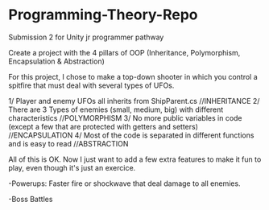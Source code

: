 # Programming-Theory-Repo
Submission 2 for Unity jr programmer pathway

Create a project with the 4 pillars of OOP (Inheritance, Polymorphism, Encapsulation & Abstraction)

For this project, I chose to make a top-down shooter in which you control a spitfire that must deal with several types of UFOs.

1/ Player and enemy UFOs all inherits from ShipParent.cs //INHERITANCE
2/ There are 3 Types of enemies (small, medium, big) with different characteristics //POLYMORPHISM
3/ No more public variables in code (except a few that are protected with getters and setters) //ENCAPSULATION
4/ Most of the code is separated in different functions and is easy to read //ABSTRACTION

All of this is OK.
Now I just want to add a few extra features to make it fun to play, even though it's just an exercice. 

-Powerups: Faster fire or shockwave that deal damage to all enemies.

-Boss Battles
